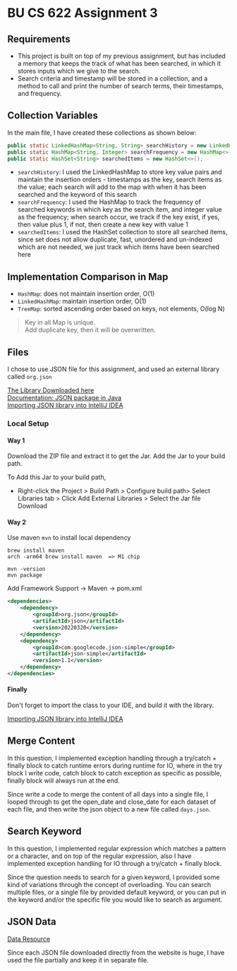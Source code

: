 # BU CS 622 Assignment 3

## Requirements
- This project is built on top of my previous assignment, but has included a memory that keeps the track of what has been searched, in which it stores inputs which we give to the search.
- Search criteria and timestamp will be stored in a collection, and a method to call and print the number of search terms, their timestamps, and frequency.

## Collection Variables
In the main file, I have created these collections as shown below: 
```java
public static LinkedHashMap<String, String> searchHistory = new LinkedHashMap<>(); 
public static HashMap<String, Integer> searchFrequency = new HashMap<>();   
public static HashSet<String> searchedItems = new HashSet<>();
```
- `searchHistory`: I used the LinkedHashMap to store key value pairs and maintain the insertion orders - timestamps as the key, search items as the value; each search will add to the map with when it has been searched and the keyword of this search
- `searchFrequency`: I used the HashMap to track the frequency of searched keywords in which key as the search item, and integer value as the frequency; when search occur, we track if the key exist, if yes, then value plus 1, if not, then create a new key with value 1
- `searchedItems`: I used the HashSet collection to store all searched items, since set does not allow duplicate, fast, unordered and un-indexed which are not needed, we just track which items have been searched here

## Implementation Comparison in Map
- `HashMap`: does not maintain insertion order, O(1)
- `LinkedHashMap`: maintain insertion order, O(1)
- `TreeMap`: sorted ascending order based on keys, not elements, O(log N)

> Key in all Map is unique. \
> Add duplicate key, then it will be overwritten.

## Files

I chose to use JSON file for this assignment, and used an external library called `org.json`

[The Library Downloaded here](https://mvnrepository.com/artifact/org.json/json)\
[Documentation: JSON package in Java](https://github.com/stleary/JSON-java)\
[Importing JSON library into IntelliJ IDEA](https://stackoverflow.com/questions/34676940/importing-json-library-into-intellij-idea)

### Local Setup

#### Way 1
Download the ZIP file and extract it to get the Jar. Add the Jar to your build path. 

To Add this Jar to your build path,
- Right-click the Project > Build Path > Configure build path> Select Libraries tab > Click Add External Libraries > Select the Jar file Download

#### Way 2
Use maven `mvn` to install local dependency
```
brew install maven
arch -arm64 brew install maven  => M1 chip

mvn -version
mvn package
```
Add Framework Support -> Maven -> pom.xml
```xml
<dependencies>
    <dependency>
        <groupId>org.json</groupId>
        <artifactId>json</artifactId>
        <version>20220320</version>
    </dependency>
    <dependency>
        <groupId>com.googlecode.json-simple</groupId>
        <artifactId>json-simple</artifactId>
        <version>1.1</version>
    </dependency>
</dependencies>
```

#### Finally
Don't forget to import the class to your IDE, and build it with the library.

[Importing JSON library into IntelliJ IDEA](https://stackoverflow.com/questions/34676940/importing-json-library-into-intellij-idea)

## Merge Content
In this question, I implemented exception handling through a try/catch + finally block to catch runtime errors during runtime for IO, 
where in the try block I write code, catch block to catch exception as specific as possible, finally block will always run at the end.

Since write a code to merge the content of all days into a single file, I looped through to get the open_date and close_date for each dataset of each file,
and then write the json object to a new file called `days.json`.

## Search Keyword
In this question, I implemented regular expression which matches a pattern or a character, 
and on top of the regular expression, also I have implemented exception handling for IO through a try/catch + finally block.

Since the question needs to search for a given keyword, I provided some kind of variations through the concept of overloading. 
You can search multiple files, or a single file by provided default keyword, or you can put in the keyword and/or the specific file you would like to search as argument.

## JSON Data
[Data Resource](https://webrobots.io/indiegogo-dataset)

Since each JSON file downloaded directly from the website is huge, I have used the file partially and keep it in separate file.